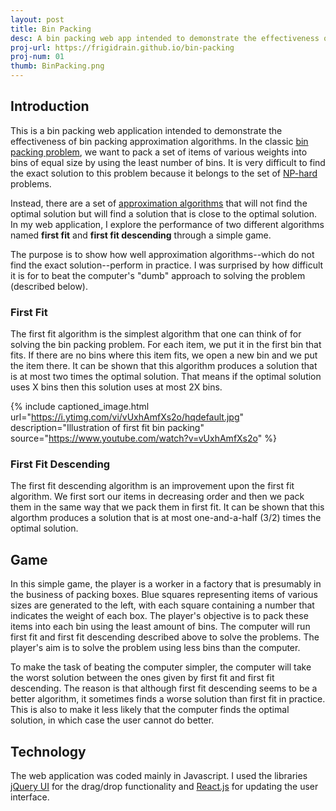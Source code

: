 ```yaml
---
layout: post
title: Bin Packing
desc: A bin packing web app intended to demonstrate the effectiveness of bin packing approximation algorithms.
proj-url: https://frigidrain.github.io/bin-packing
proj-num: 01
thumb: BinPacking.png
---
```


## Introduction

This is a bin packing web application intended to demonstrate the effectiveness of bin packing approximation algorithms. In the classic [bin packing problem](https://en.wikipedia.org/wiki/Bin_packing_problem), we want to pack a set of items of various weights into bins of equal size by using the least number of bins. It is very difficult to find the exact solution to this problem because it belongs to the set of [NP-hard](https://en.wikipedia.org/wiki/NP-hardness) problems.

Instead, there are a set of [approximation algorithms](https://en.wikipedia.org/wiki/Approximation_algorithm) that will not find the optimal solution but will find a solution that is close to the optimal solution. In my web application, I explore the performance of two different algorithms named **first fit** and **first fit descending** through a simple game.

The purpose is to show how well approximation algorithms--which do not find the exact solution--perform in practice. I was surprised by how difficult it is for to beat the computer's "dumb" approach to solving the problem (described below).

### First Fit

The first fit algorithm is the simplest algorithm that one can think of for solving the bin packing problem. For each item, we put it in the first bin that fits. If there are no bins where this item fits, we open a new bin and we put the item there. It can be shown that this algorithm produces a solution that is at most two times the optimal solution. That means if the optimal solution uses X bins then this solution uses at most 2X bins.

{% include captioned_image.html url="https://i.ytimg.com/vi/vUxhAmfXs2o/hqdefault.jpg" description="Illustration of first fit bin packing" source="https://www.youtube.com/watch?v=vUxhAmfXs2o" %}

### First Fit Descending

The first fit descending algorithm is an improvement upon the first fit algorithm. We first sort our items in decreasing order and then we pack them in the same way that we pack them in first fit. It can be shown that this algorthm produces a solution that is at most one-and-a-half (3/2) times the optimal solution.

## Game

In this simple game, the player is a worker in a factory that is presumably in the business of packing boxes. Blue squares representing items of various sizes are generated to the left, with each square containing a number that indicates the weight of each box. The player's objective is to pack these items into each bin using the least amount of bins. The computer will run first fit and first fit descending described above to solve the problems. The player's aim is to solve the problem using less bins than the computer.

To make the task of beating the computer simpler, the computer will take the worst solution between the ones given by first fit and first fit descending. The reason is that although first fit descending seems to be a better algorithm, it sometimes finds a worse solution than first fit in practice. This is also to make it less likely that the computer finds the optimal solution, in which case the user cannot do better.

## Technology

The web application was coded mainly in Javascript. I used the libraries [jQuery UI](https://jqueryui.com/) for the drag/drop functionality and [React.js](https://facebook.github.io/react/) for updating the user interface.
